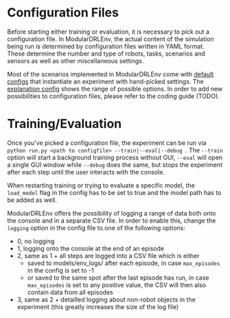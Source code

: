 # Configuration Files

Before starting either training or evaluation, it is necessary to pick out a configuration file. In ModularDRLEnv, the actual content of the simulation being run is determined by configuration files written in YAML format. These determine the number and type of robots, tasks, scenarios and sensors as well as other miscellaneous settings.

Most of the scenarios implemented in ModularDRLEnv come with [default configs](../configs/) that instantiate an experiment with hand-picked settings. The [explanation config](../configs/explanations.yaml) shows the range of possible options. In order to add new possibilities to configuration files, please refer to the coding guide (TODO).

# Training/Evaluation

Once you've picked a configuration file, the experiment can be run via ```python run.py <path to configfile> --train|--eval|--debug ```. The ```--train``` option will start a background training process without GUI, ```--eval``` will open a single GUI window while ```--debug``` does the same, but stops the experiment after each step until the user interacts with the console.

When restarting training or trying to evaluate a specific model, the ```load_model``` flag in the config has to be set to true and the model path has to be added as well.

ModularDRLEnv offers the possibility of logging a range of data both onto the console and in a separate CSV file. In order to enable this, change the ```logging``` option in the config file to one of the following options:

- 0, no logging
- 1, logging onto the console at the end of an episode
- 2, same as 1 + all steps are logged into a CSV file which is either
  - saved to models/env_logs/ after each episode, in case ```max_episodes``` in the config is set to -1
  - or saved to the same spot after the last episode has run, in case ```max_episodes``` is set to any positive value, the CSV will then also contain data from all episodes
- 3, same as 2 + detailled logging about non-robot objects in the experiment (this greatly increases the size of the log file)
